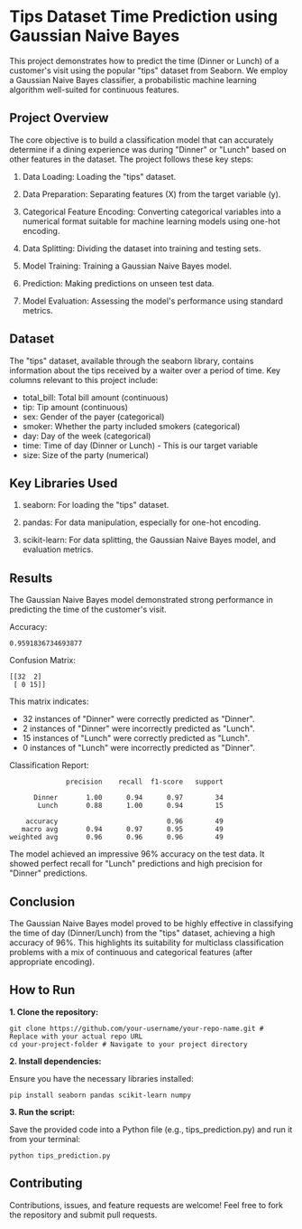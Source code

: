 # Tips Dataset Time Prediction using Gaussian Naive Bayes

This project demonstrates how to predict the time (Dinner or Lunch) of a customer's visit using the popular "tips" dataset from Seaborn. We employ a Gaussian Naive Bayes classifier, a probabilistic machine learning algorithm well-suited for continuous features.

## Project Overview

The core objective is to build a classification model that can accurately determine if a dining experience was during "Dinner" or "Lunch" based on other features in the dataset. The project follows these key steps:

1. Data Loading: Loading the "tips" dataset.

2. Data Preparation: Separating features (X) from the target variable (y).

3. Categorical Feature Encoding: Converting categorical variables into a numerical format suitable for machine learning models using one-hot encoding.

4. Data Splitting: Dividing the dataset into training and testing sets.

5. Model Training: Training a Gaussian Naive Bayes model.

6. Prediction: Making predictions on unseen test data.

7. Model Evaluation: Assessing the model's performance using standard metrics.

## Dataset

The "tips" dataset, available through the seaborn library, contains information about the tips received by a waiter over a period of time. Key columns relevant to this project include:

- total_bill: Total bill amount (continuous)
- tip: Tip amount (continuous)
- sex: Gender of the payer (categorical)
- smoker: Whether the party included smokers (categorical)
- day: Day of the week (categorical)
- time: Time of day (Dinner or Lunch) - This is our target variable
- size: Size of the party (numerical)

## Key Libraries Used

1. seaborn: For loading the "tips" dataset.

2. pandas: For data manipulation, especially for one-hot encoding.

3. scikit-learn: For data splitting, the Gaussian Naive Bayes model, and evaluation metrics.

## Results

The Gaussian Naive Bayes model demonstrated strong performance in predicting the time of the customer's visit.

Accuracy:
```
0.9591836734693877
```

Confusion Matrix:
```
[[32  2]
 [ 0 15]]
```

This matrix indicates:

- 32 instances of "Dinner" were correctly predicted as "Dinner".
- 2 instances of "Dinner" were incorrectly predicted as "Lunch".
- 15 instances of "Lunch" were correctly predicted as "Lunch".
- 0 instances of "Lunch" were incorrectly predicted as "Dinner".

Classification Report:

```
              precision    recall  f1-score   support

      Dinner       1.00      0.94      0.97        34
       Lunch       0.88      1.00      0.94        15

    accuracy                           0.96        49
   macro avg       0.94      0.97      0.95        49
weighted avg       0.96      0.96      0.96        49
```

The model achieved an impressive 96% accuracy on the test data. It showed perfect recall for "Lunch" predictions and high precision for "Dinner" predictions.

## Conclusion

The Gaussian Naive Bayes model proved to be highly effective in classifying the time of day (Dinner/Lunch) from the "tips" dataset, achieving a high accuracy of 96%. This highlights its suitability for multiclass classification problems with a mix of continuous and categorical features (after appropriate encoding).

## How to Run

**1. Clone the repository:**

```
git clone https://github.com/your-username/your-repo-name.git # Replace with your actual repo URL
cd your-project-folder # Navigate to your project directory
```

**2. Install dependencies:**

Ensure you have the necessary libraries installed:
```
pip install seaborn pandas scikit-learn numpy
```

**3. Run the script:**

Save the provided code into a Python file (e.g., tips_prediction.py) and run it from your terminal:
```
python tips_prediction.py
```

## Contributing
Contributions, issues, and feature requests are welcome! Feel free to fork the repository and submit pull requests.
